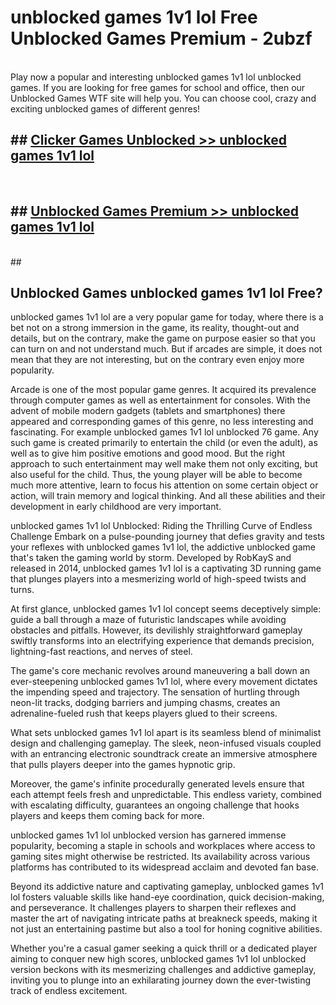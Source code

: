 # unblocked games 1v1 lol  Free Unblocked Games Premium - 2ubzf <br>
<br>
Play now a popular and interesting unblocked games 1v1 lol unblocked games. If you are looking for free games for school and office, then our Unblocked Games WTF site will help you. You can choose cool, crazy and exciting unblocked games of different genres!


## ##  [Clicker Games Unblocked >> unblocked games 1v1 lol](http://freeplayer.one?title=unblocked_games_1v1_lol&ref=UG)
  <br>

##  ## [Unblocked Games Premium >> unblocked games 1v1 lol](http://freeplayer.one?title=unblocked_games_1v1_lol&ref=UG)
  <br>
  ##



## Unblocked Games unblocked games 1v1 lol Free?

unblocked games 1v1 lol are a very popular game for today, where there is a bet not on a strong immersion in the game, its reality, thought-out and details, but on the contrary, make the game on purpose easier so that you can turn on and not understand much. But if arcades are simple, it does not mean that they are not interesting, but on the contrary even enjoy more popularity.

Arcade is one of the most popular game genres. It acquired its prevalence through computer games as well as entertainment for consoles. With the advent of mobile modern gadgets (tablets and smartphones) there appeared and corresponding games of this genre, no less interesting and fascinating. For example unblocked games 1v1 lol unblocked 76 game. Any such game is created primarily to entertain the child (or even the adult), as well as to give him positive emotions and good mood. But the right approach to such entertainment may well make them not only exciting, but also useful for the child. Thus, the young player will be able to become much more attentive, learn to focus his attention on some certain object or action, will train memory and logical thinking. And all these abilities and their development in early childhood are very important.

unblocked games 1v1 lol Unblocked: Riding the Thrilling Curve of Endless Challenge
Embark on a pulse-pounding journey that defies gravity and tests your reflexes with unblocked games 1v1 lol, the addictive unblocked game that's taken the gaming world by storm. Developed by RobKayS and released in 2014, unblocked games 1v1 lol is a captivating 3D running game that plunges players into a mesmerizing world of high-speed twists and turns.

At first glance, unblocked games 1v1 lol concept seems deceptively simple: guide a ball through a maze of futuristic landscapes while avoiding obstacles and pitfalls. However, its devilishly straightforward gameplay swiftly transforms into an electrifying experience that demands precision, lightning-fast reactions, and nerves of steel.

The game's core mechanic revolves around maneuvering a ball down an ever-steepening unblocked games 1v1 lol, where every movement dictates the impending speed and trajectory. The sensation of hurtling through neon-lit tracks, dodging barriers and jumping chasms, creates an adrenaline-fueled rush that keeps players glued to their screens.

What sets unblocked games 1v1 lol apart is its seamless blend of minimalist design and challenging gameplay. The sleek, neon-infused visuals coupled with an entrancing electronic soundtrack create an immersive atmosphere that pulls players deeper into the games hypnotic grip.

Moreover, the game's infinite procedurally generated levels ensure that each attempt feels fresh and unpredictable. This endless variety, combined with escalating difficulty, guarantees an ongoing challenge that hooks players and keeps them coming back for more.

unblocked games 1v1 lol unblocked version has garnered immense popularity, becoming a staple in schools and workplaces where access to gaming sites might otherwise be restricted. Its availability across various platforms has contributed to its widespread acclaim and devoted fan base.

Beyond its addictive nature and captivating gameplay, unblocked games 1v1 lol fosters valuable skills like hand-eye coordination, quick decision-making, and perseverance. It challenges players to sharpen their reflexes and master the art of navigating intricate paths at breakneck speeds, making it not just an entertaining pastime but also a tool for honing cognitive abilities.

Whether you're a casual gamer seeking a quick thrill or a dedicated player aiming to conquer new high scores, unblocked games 1v1 lol unblocked version beckons with its mesmerizing challenges and addictive gameplay, inviting you to plunge into an exhilarating journey down the ever-twisting track of endless excitement.